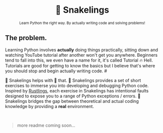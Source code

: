 <div align="center">

  # 🐍 Snakelings

  <sub>Learn Python the right way. By actually writing code and solving problems!</sub>

</div>

## The problem.
Learning Python involves **actually** doing things practically, sitting down and watching YouTube tutorial after another won't get you anywhere. Beginners tend to fall into this, we even have a name for it, it's called Tutorial 🔥 Hell. Tutorials are good for getting to know the basics but I believe that's where you should stop and begin actually writing code. #

🐍 Snakelings helps with 🌟 that. 🐍 Snakelings provides a set of short exercises to immerse you into developing and debugging Python code. Inspired by [Rustlings](https://github.com/rust-lang/rustlings), each exercise in Snakelings has intentional faults designed to expose you to a range of Python exceptions / errors. 🐍 Snakelings bridges the gap between theoretical and actual coding knowledge by providing a **real** environment.

<br>

> more readme coming soon...